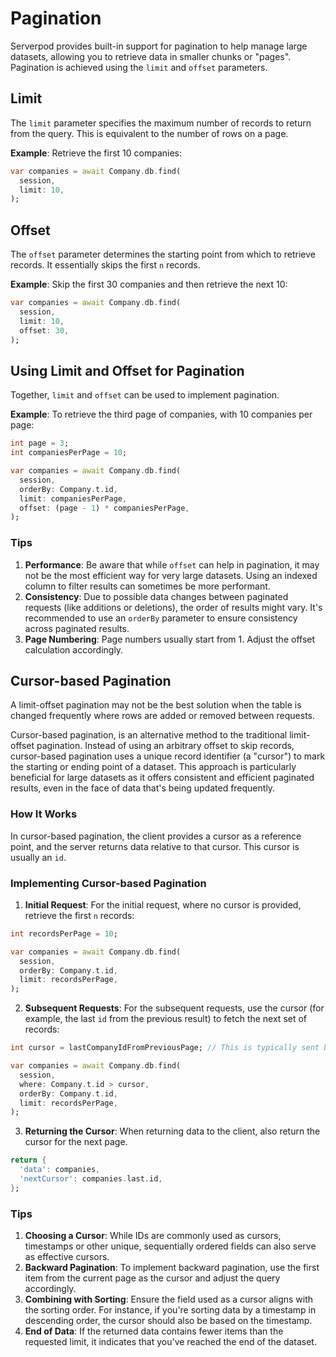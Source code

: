 # Pagination

Serverpod provides built-in support for pagination to help manage large datasets, allowing you to retrieve data in smaller chunks or "pages". Pagination is achieved using the `limit` and `offset` parameters.

## Limit

The `limit` parameter specifies the maximum number of records to return from the query. This is equivalent to the number of rows on a page.

**Example**:
Retrieve the first 10 companies:

```dart
var companies = await Company.db.find(
  session,
  limit: 10,
);
```

## Offset

The `offset` parameter determines the starting point from which to retrieve records. It essentially skips the first `n` records.

**Example**:
Skip the first 30 companies and then retrieve the next 10:

```dart
var companies = await Company.db.find(
  session,
  limit: 10,
  offset: 30,
);
```

## Using Limit and Offset for Pagination

Together, `limit` and `offset` can be used to implement pagination.

**Example**:
To retrieve the third page of companies, with 10 companies per page:

```dart
int page = 3;
int companiesPerPage = 10;

var companies = await Company.db.find(
  session,
  orderBy: Company.t.id,
  limit: companiesPerPage,
  offset: (page - 1) * companiesPerPage,
);
```

### Tips

1. **Performance**: Be aware that while `offset` can help in pagination, it may not be the most efficient way for very large datasets. Using an indexed column to filter results can sometimes be more performant.
2. **Consistency**: Due to possible data changes between paginated requests (like additions or deletions), the order of results might vary. It's recommended to use an `orderBy` parameter to ensure consistency across paginated results.
3. **Page Numbering**: Page numbers usually start from 1. Adjust the offset calculation accordingly.

## Cursor-based Pagination

A limit-offset pagination may not be the best solution when the table is changed frequently where rows are added or removed between requests.

Cursor-based pagination, is an alternative method to the traditional limit-offset pagination. Instead of using an arbitrary offset to skip records, cursor-based pagination uses a unique record identifier (a "cursor") to mark the starting or ending point of a dataset. This approach is particularly beneficial for large datasets as it offers consistent and efficient paginated results, even in the face of data that's being updated frequently.

### How It Works

In cursor-based pagination, the client provides a cursor as a reference point, and the server returns data relative to that cursor. This cursor is usually an `id`.

### Implementing Cursor-based Pagination

1. **Initial Request**:
For the initial request, where no cursor is provided, retrieve the first `n` records:

```dart
int recordsPerPage = 10;

var companies = await Company.db.find(
  session,
  orderBy: Company.t.id,
  limit: recordsPerPage,
);
```

2. **Subsequent Requests**:
For the subsequent requests, use the cursor (for example, the last `id` from the previous result) to fetch the next set of records:

```dart
int cursor = lastCompanyIdFromPreviousPage; // This is typically sent by the client

var companies = await Company.db.find(
  session,
  where: Company.t.id > cursor,
  orderBy: Company.t.id,
  limit: recordsPerPage,
);
```

3. **Returning the Cursor**:
When returning data to the client, also return the cursor for the next page.

```dart
return {
  'data': companies,
  'nextCursor': companies.last.id,
};
```

### Tips

1. **Choosing a Cursor**: While IDs are commonly used as cursors, timestamps or other unique, sequentially ordered fields can also serve as effective cursors.
2. **Backward Pagination**: To implement backward pagination, use the first item from the current page as the cursor and adjust the query accordingly.
3. **Combining with Sorting**: Ensure the field used as a cursor aligns with the sorting order. For instance, if you're sorting data by a timestamp in descending order, the cursor should also be based on the timestamp.
4. **End of Data**: If the returned data contains fewer items than the requested limit, it indicates that you've reached the end of the dataset.
